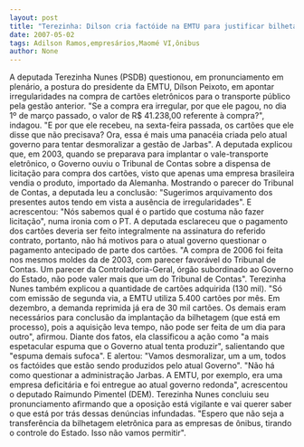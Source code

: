 ```yaml
---
layout: post
title: "Terezinha: Dilson cria factóide na EMTU para justificar bilhetagem na mão dos empresários de ônibus"
date: 2007-05-02
tags: Adilson Ramos,empresários,Maomé VI,ônibus
author: None
---
```

A deputada Terezinha Nunes (PSDB) questionou, em pronunciamento em plenário, a postura do presidente da EMTU, Dílson Peixoto, em apontar irregularidades na compra de cartões eletrônicos para o transporte público pela gestão anterior. \"Se a compra era irregular, por que ele pagou, no dia 1º de março passado, o valor de R$ 41.238,00 referente à compra?\", indagou. \"E por que ele recebeu, na sexta-feira passada, os cartões que ele disse que não precisava? Ora, essa é mais uma panacéia criada pelo atual governo para tentar desmoralizar a gestão de Jarbas\".
A deputada explicou que, em 2003, quando se preparava para implantar o vale-transporte eletrônico, o Governo ouviu o Tribunal de Contas sobre a dispensa de licitação para compra dos cartões, visto que apenas uma empresa brasileira vendia o produto, importado da Alemanha. Mostrando o parecer do Tribunal de Contas, a deputada leu a conclusão: \"Sugerimos arquivamento dos presentes autos tendo em vista a ausência de irregularidades\". E acrescentou: \"Nós sabemos qual é o partido que costuma não fazer licitação\", numa ironia com o PT.
A deputada esclareceu que o pagamento dos cartões deveria ser feito integralmente na assinatura do referido contrato, portanto, não há motivos para o atual governo questionar o pagamento antecipado de parte dos cartões. \"A compra de 2006 foi feita nos mesmos moldes da de 2003, com parecer favorável do Tribunal de Contas. Um parecer da Controladoria-Geral, órgão subordinado ao Governo do Estado, não pode valer mais que um do Tribunal de Contas\".
Terezinha Nunes também explicou a quantidade de cartões adquirida (130 mil). 
\"Só com emissão de segunda via, a EMTU utiliza 5.400 cartões por mês. Em dezembro, a demanda reprimida já era de 30 mil cartões. Os demais eram necessários para conclusão da implantação da bilhetagem (que está em processo), pois a aquisição leva tempo, não pode ser feita de um dia para outro\", afirmou. 
Diante dos fatos, ela classificou a ação como \"a mais espetacular espuma que o Governo atual tenta produzir\", salientando que \"espuma demais sufoca\". E alertou: \"Vamos desmoralizar, um a um, todos os factóides que estão sendo produzidos pelo atual Governo\".
\"Não há como questionar a administração Jarbas. A EMTU, por exemplo, era uma empresa deficitária e foi entregue ao atual governo redonda\", acrescentou o deputado Raimundo Pimentel (DEM).
Terezinha Nunes concluiu seu pronunciamento afirmando que a oposição está vigilante e vai querer saber o que está por trás dessas denúncias infundadas. \"Espero que não seja a transferência da bilhetagem eletrônica para as empresas de ônibus, tirando o controle do Estado. Isso não vamos permitir\". 